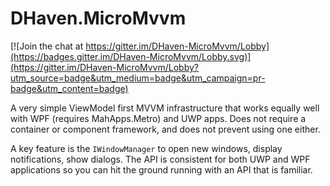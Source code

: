 # DHaven.MicroMvvm

[![Join the chat at https://gitter.im/DHaven-MicroMvvm/Lobby](https://badges.gitter.im/DHaven-MicroMvvm/Lobby.svg)](https://gitter.im/DHaven-MicroMvvm/Lobby?utm_source=badge&utm_medium=badge&utm_campaign=pr-badge&utm_content=badge)

A very simple ViewModel first MVVM infrastructure that works equally well with WPF (requires MahApps.Metro) and UWP apps.
Does not require a container or component framework, and does not prevent using one either.

A key feature is the `IWindowManager` to open new windows, display notifications, show dialogs.  The API is consistent for both UWP and WPF applications so you can hit the ground running with an API that is familiar.
